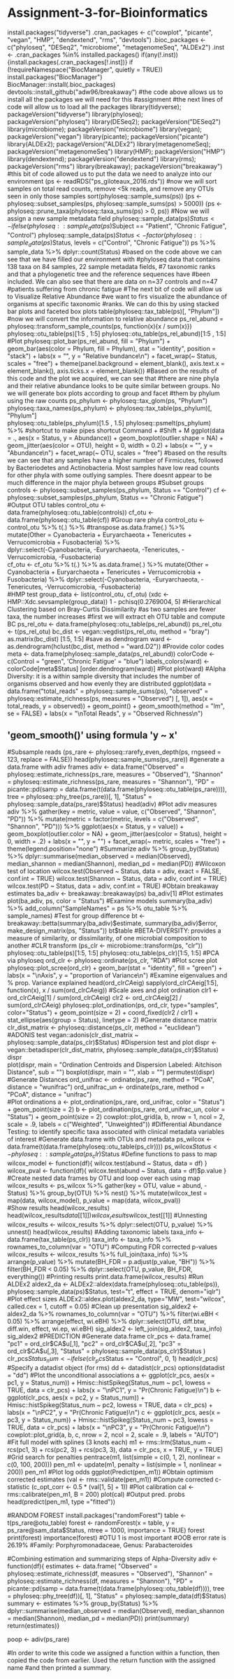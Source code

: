 # Assignment-3-for-Bioinformatics
install.packages("tidyverse")
.cran_packages <- c("cowplot", "picante", "vegan", "HMP", "dendextend", "rms", "devtools")
.bioc_packages <- c("phyloseq", "DESeq2", "microbiome", "metagenomeSeq", 
                    "ALDEx2")
.inst <- .cran_packages %in% installed.packages()
if(any(!.inst)) {install.packages(.cran_packages[!.inst])}
if (!requireNamespace("BiocManager", quietly = TRUE))
install.packages("BiocManager")  
BiocManager::install(.bioc_packages)
devtools::install_github("adw96/breakaway")
#the code above allows us to install all the packages we will need for this
#assignment
#the next lines of code will allow us to load all the packages
library(tidyverse); packageVersion("tidyverse")
library(phyloseq); packageVersion("phyloseq")
library(DESeq2); packageVersion("DESeq2")
library(microbiome); packageVersion("microbiome")
library(vegan); packageVersion("vegan")
library(picante); packageVersion("picante")
library(ALDEx2); packageVersion("ALDEx2")
library(metagenomeSeq); packageVersion("metagenomeSeq")
library(HMP); packageVersion("HMP")
library(dendextend); packageVersion("dendextend")
library(rms); packageVersion("rms")
library(breakaway); packageVersion("breakaway")
#this bit of code allowed us to put the data we need to analyze into our environment
(ps <- readRDS("ps_giloteaux_2016.rds"))
#now we will sort samples on total read counts, remove <5k reads, and remove any OTUs seen in only those samples
sort(phyloseq::sample_sums(ps))
(ps <- phyloseq::subset_samples(ps, phyloseq::sample_sums(ps) > 5000))
(ps <- phyloseq::prune_taxa(phyloseq::taxa_sums(ps) > 0, ps))
#Now we will assign a new sample metadata field
phyloseq::sample_data(ps)$Status <- ifelse(phyloseq::sample_data(ps)$Subject == "Patient", "Chronic Fatigue", "Control")
phyloseq::sample_data(ps)$Status <- factor(phyloseq::sample_data(ps)$Status, levels = c("Control", "Chronic Fatigue"))
ps %>% 
  sample_data %>%
  dplyr::count(Status)
#based on the code above we can see that we have filled our environment with
#phyloseq data that contains 138 taxa on 84 samples, 22 sample metadata fields,
#7 taxonomic ranks and that a phylogenetic tree and the reference sequences have 
#been included. We can also see that there are data on n=37 controls and n=47 
#patients suffering from chronic fatigue
#The next bit of code will allow us to Visualize Relative Abundance
#we want to firs visualize the abundance of organisms at specific taxonomic
#ranks. We can do this by using stacked bar plots and faceted box plots
table(phyloseq::tax_table(ps)[, "Phylum"])
#now we will convert the information to relative abundance
ps_rel_abund = phyloseq::transform_sample_counts(ps, function(x){x / sum(x)})
phyloseq::otu_table(ps)[1:5 , 1:5]
phyloseq::otu_table(ps_rel_abund)[1:5 , 1:5]
#Plot
phyloseq::plot_bar(ps_rel_abund, fill = "Phylum") + 
  geom_bar(aes(color = Phylum, fill = Phylum), stat = "identity", position = "stack") + labs(x = "", y = "Relative bundance\n") + facet_wrap(~ Status, 
                                                                                                                                             scales = "free") + 
  theme(panel.background = element_blank(), axis.text.x = element_blank(), axis.ticks.x = element_blank())
#Based on the results of this code and the plot we acquired, we can see that
#there are nine phyla and their relative abundance looks to be quite similar between groups. No we will generate box plots according to group and facet 
#them by phylum using the raw counts
ps_phylum <- phyloseq::tax_glom(ps, "Phylum")
phyloseq::taxa_names(ps_phylum) <- phyloseq::tax_table(ps_phylum)[, "Phylum"]                                
phyloseq::otu_table(ps_phylum)[1.5 , 1.5]
phyloseq::psmelt(ps_phylum) %>% #shortcut to make pipes shortcut Command + 
  #Shift + M
ggplot(data = ., aes(x = Status, y = Abundance)) +  geom_boxplot(outlier.shape = NA) + geom_jitter(aes(color = OTU), height = 0, width = 0.2) + labs(x = "", y = "Abundance\n") + facet_wrap(~ OTU, scales = "free")
#based on the results we can see that any samples have a higher number of Firmicutes, followed by Bacteriodetes and Actinobacteria. Most samples have low read counts for other phyla with some outlying samples. There doesnt appear to be much difference in the major phyla between groups
#Subset groups
controls <- phyloseq::subset_samples(ps_phylum, Status == "Control")
cf <- phyloseq::subset_samples(ps_phylum, Status == "Chronic Fatigue")
#Output OTU tables
control_otu <- data.frame(phyloseq::otu_table(controls))
cf_otu <- data.frame(phyloseq::otu_table(cf))
#Group rare phyla
control_otu <- control_otu %>%
t(.) %>% #transpose 
as.data.frame(.) %>%  
mutate(Other = Cyanobacteria + Euryarchaeota + Tenericutes + Verrucomicrobia + Fusobacteria) %>%  
dplyr::select(-Cyanobacteria, -Euryarchaeota, -Tenericutes, -Verrucomicrobia, -Fusobacteria)  
cf_otu <- cf_otu %>%
  t(.) %>%
  as.data.frame(.) %>%
  mutate(Other = Cyanobacteria + Euryarchaeota + Tenericutes + Verrucomicrobia + Fusobacteria) %>%
  dplyr::select(-Cyanobacteria, -Euryarchaeota, -Tenericutes, -Verrucomicrobia, -Fusobacteria)  
#HMP test
group_data <- list(control_otu, cf_otu)
(xdc <- HMP::Xdc.sevsample(group_data))
1 - pchisq(0.2769004, 5)
#Hierarchical Clustering based on Bray-Curtis Dissimilarity
#as two samples are fewer taxa, the number increases
#first we will extract eh OTU table and compute BC
ps_rel_otu <- data.frame(phyloseq::otu_table(ps_rel_abund))
ps_rel_otu <- t(ps_rel_otu)
bc_dist <- vegan::vegdist(ps_rel_otu, method = "bray")
as.matrix(bc_dist) [1:5, 1:5]
#save as dendrogram
ward <- as.dendrogram(hclust(bc_dist, method = "ward.D2"))
#Provide color codes
meta <- data.frame(phyloseq::sample_data(ps_rel_abund))
colorCode <- c(Control = "green", 'Chronic Fatigue' = "blue")
labels_colors(ward) <- colorCode[meta$Status] [order.dendrogram(ward)]
#Plot
plot(ward)
#Alpha Diversity: it is a within sample diversity that includes the number of organisms observed and how evenly they are distributed
ggplot(data = data.frame("total_reads" = phyloseq::sample_sums(ps), "observed" = phyloseq::estimate_richness(ps, measures = "Observed") [, 1]), aes(x = total_reads, y = observed)) + 
         geom_point() + 
         geom_smooth(method = "lm", se = FALSE) + labs(x = "\nTotal Reads", y = "Observed Richness\n")
## 'geom_smooth()' using formula 'y ~ x'      
#Subsample reads
(ps_rare <- phyloseq::rarefy_even_depth(ps, rngseed = 123, replace = FALSE))
head(phyloseq::sample_sums(ps_rare))
#generate a data.frame with adiv frames
adiv <- data.frame("Observed" = phyloseq::estimate_richness(ps_rare, measures = "Observed"), 
                   "Shannon" = phyloseq::estimate_richness(ps_rare, measures = "Shannon"), 
                   "PD" = picante::pd(samp = data.frame(t(data.frame(phyloseq::otu_table(ps_rare)))), tree = phyloseq::phy_tree(ps_rare))[, 1], 
                   "Status" = phyloseq::sample_data(ps_rare)$Status)
head(adiv)
#Plot adiv measures
adiv %>%
  gather(key = metric, value = value, c("Observed", "Shannon", "PD")) %>%
  mutate(metric = factor(metric, levels = c("Observed", "Shannon", "PD"))) %>%
  ggplot(aes(x = Status, y = value)) +
  geom_boxplot(outlier.color = NA) +
  geom_jitter(aes(color = Status), height = 0, width = .2) +
  labs(x = "", y = "") +
  facet_wrap(~ metric, scales = "free") +
  theme(legend.position="none")
#Summarize
adiv %>%
  group_by(Status) %>%
  dplyr::summarise(median_observed = median(Observed),
                   median_shannon = median(Shannon),
                   median_pd = median(PD))
#Wilcoxon test of location
wilcox.test(Observed ~ Status, data = adiv, exact = FALSE, conf.int = TRUE)
wilcox.test(Shannon ~ Status, data = adiv, conf.int = TRUE)      
wilcox.test(PD ~ Status, data = adiv, conf.int = TRUE)
#Obtain breakaway estimates
ba_adiv <- breakaway::breakaway(ps)
ba_adiv[1]
#Plot estimates
      plot(ba_adiv, ps, color = "Status")     
#Examine models
summary(ba_adiv) %>%
  add_column("SampleNames" = ps %>% otu_table %>% sample_names)  
#Test for group difference
bt <- breakaway::betta(summary(ba_adiv)$estimate, summary(ba_adiv)$error, make_design_matrix(ps, "Status"))
bt$table
#BETA-DIVERSITY: provides a measure of similarity, or dissimilarity, of one microbial composition to another
#CLR transform
(ps_clr <- microbiome::transform(ps, "clr"))
phyloseq::otu_table(ps)[1:5, 1:5]
phyloseq::otu_table(ps_clr)[1:5, 1:5]
#PCA via phyloseq
ord_clr <- phyloseq::ordinate(ps_clr, "RDA")
#Plot scree plot
phyloseq::plot_scree(ord_clr) + 
  geom_bar(stat = "identity", fill = "green") + 
  labs(x = "\nAxis", y = "proportion of Variance\n")
#Examine eigenvalues and % prop. Variance explained
head(ord_clr$CA$eig)
sapply(ord_clr$CA$eig[1:5], function(x), x / sum(ord_clr$CA$eig))
#Scale axes and plot ordination
clr1 <- ord_clr$CA$eig[1] / sum(ord_clr$CA$eig)
clr2 <- ord_clr$CA$eig[2] / sum(ord_clr$CA$eig)
phyloseq::plot_ordination(ps, ord_clr, type="samples", color="Status") + 
  geom_point(size = 2) +
  coord_fixed(clr2 / clr1) +
  stat_ellipse(aes(group = Status), linetype = 2)
#Generate distance matrix
clr_dist_matrix <- phyloseq::distance(ps_clr, method = "euclidean")
#ADONIS test
vegan::adonis(clr_dist_matrix ~ phyloseq::sample_data(ps_clr)$Status)
#Dispersion test and plot
dispr <- vegan::betadisper(clr_dist_matrix, phyloseq::sample_data(ps_clr)$Status)
dispr                           
plot(dispr, main = "Ordination Centroids and Dispersion Labeled: Aitchison Distance", sub = "")
boxplot(dispr, main = "", xlab = "")
permutest(dispr)
#Generate Distances
ord_unifrac <- ordinate(ps_rare, method = "PCoA", distance = "wunifrac") 
ord_unifrac_un <- ordinate(ps_rare, method = "PCoA", distance = "unifrac")  
#Plot ordinations
a <- plot_ordination(ps_rare, ord_unifrac, color = "Status") + geom_point(size = 2)
b <- plot_ordination(ps_rare, ord_unifrac_un, color = "Status") + geom_point(size = 2)
cowplot::plot_grid(a, b, nrow = 1, ncol = 2, scale = .9, labels = c("Weighted", "Unweighted"))
#Differential Abundance Testing: to identify specific taxa associated with clinical metadata variables of interest
#Generate data.frame with OTUs and metadata
ps_wilcox <- data.frame(t(data.frame(phyloseq::otu_table(ps_clr))))
ps_wilcox$Status <- phyloseq::sample_data(ps_clr)$Status
#Define functions to pass to map
wilcox_model <- function(df){
  wilcox.test(abund ~ Status, data = df)
}
wilcox_pval <- function(df){
  wilcox.test(abund ~ Status, data = df)$p.value
}
#Create nested data frames by OTU and loop over each using map 
wilcox_results <- ps_wilcox %>%
  gather(key = OTU, value = abund, -Status) %>%
  group_by(OTU) %>%
  nest() %>%
  mutate(wilcox_test = map(data, wilcox_model),
         p_value = map(data, wilcox_pval))                       
#Show results
head(wilcox_results)
head(wilcox_results$data[[1]])
wilcox_results$wilcox_test[[1]]
#Unnesting
wilcox_results <- wilcox_results %>%
  dplyr::select(OTU, p_value) %>%
  unnest()
head(wilcox_results)
#Adding taxonomic labels
taxa_info <- data.frame(tax_table(ps_clr))
taxa_info <- taxa_info %>% rownames_to_column(var = "OTU")
#Computing FDR corrected p-values
wilcox_results <- wilcox_results %>%
  full_join(taxa_info) %>%
  arrange(p_value) %>%
  mutate(BH_FDR = p.adjust(p_value, "BH")) %>%
  filter(BH_FDR < 0.05) %>%
  dplyr::select(OTU, p_value, BH_FDR, everything())
#Printing results
print.data.frame(wilcox_results)
#Run ALDEx2
aldex2_da <- ALDEx2::aldex(data.frame(phyloseq::otu_table(ps)), phyloseq::sample_data(ps)$Status, test="t", effect = TRUE, denom="iqlr")
#Plot effect sizes
ALDEx2::aldex.plot(aldex2_da, type="MW", test="wilcox", called.cex = 1, cutoff = 0.05)
#Clean up presentation
sig_aldex2 <- aldex2_da %>%
  rownames_to_column(var = "OTU") %>%
  filter(wi.eBH < 0.05) %>%
  arrange(effect, wi.eBH) %>%
  dplyr::select(OTU, diff.btw, diff.win, effect, wi.ep, wi.eBH)
sig_aldex2 <- left_join(sig_aldex2, taxa_info)
sig_aldex2
#PREDICTION
#Generate data.frame
clr_pcs <- data.frame(
  "pc1" = ord_clr$CA$u[,1],
  "pc2" = ord_clr$CA$u[,2],
  "pc3" = ord_clr$CA$u[,3],
  "Status" = phyloseq::sample_data(ps_clr)$Status
)
clr_pcs$Status_num <- ifelse(clr_pcs$Status == "Control", 0, 1)
head(clr_pcs)
#Specify a datadist object (for rms)
dd <- datadist(clr_pcs)
options(datadist = "dd")
#Plot the unconditional associations
a <- ggplot(clr_pcs, aes(x = pc1, y = Status_num)) +
  Hmisc::histSpikeg(Status_num ~ pc1, lowess = TRUE, data = clr_pcs) +
  labs(x = "\nPC1", y = "Pr(Chronic Fatigue)\n")
b <- ggplot(clr_pcs, aes(x = pc2, y = Status_num)) +
  Hmisc::histSpikeg(Status_num ~ pc2, lowess = TRUE, data = clr_pcs) +
  labs(x = "\nPC2", y = "Pr(Chronic Fatigue)\n")
c <- ggplot(clr_pcs, aes(x = pc3, y = Status_num)) +
  Hmisc::histSpikeg(Status_num ~ pc3, lowess = TRUE, data = clr_pcs) +
  labs(x = "\nPC3", y = "Pr(Chronic Fatigue)\n")
cowplot::plot_grid(a, b, c, nrow = 2, ncol = 2, scale = .9, labels = "AUTO")
#Fit full model with splines (3 knots each)
m1 <- rms::lrm(Status_num ~ rcs(pc1, 3) + rcs(pc2, 3) + rcs(pc3, 3), data = clr_pcs, x = TRUE, y = TRUE)
#Grid search for penalties
pentrace(m1, list(simple = c(0, 1, 2), nonlinear = c(0, 100, 200)))
pen_m1 <- update(m1, penalty = list(simple = 1, nonlinear = 200))
pen_m1
#Plot log odds
ggplot(Predict(pen_m1))
#Obtain optimism corrected estimates
(val <- rms::validate(pen_m1))
#Compute corrected c-statistic
(c_opt_corr <- 0.5 * (val[1, 5] + 1))
#Plot calibration
cal <- rms::calibrate(pen_m1, B = 200)
plot(cal)
#Output pred. probs
head(predict(pen_m1, type ="fitted"))

#RANDOM FOREST
install.packages("randomForest")
table <- t(ps_rare@otu_table)
forest <- randomForest(x = table, y = ps_rare@sam_data$Status, ntree = 1000, importance = TRUE)
forest
print(forest)
importance(forest)
#OTU 1 is most important
#OOB error rate is 26.19%
#Family: Porphyromonadaceae, Genus: Parabacteroides


#Combining estimation and summarizing steps of Alpha-Diversity
adiv <- function(df){ 
  estimates <- data.frame(
    "Observed" = phyloseq::estimate_richness(df, measures = "Observed"),
    "Shannon" = phyloseq::estimate_richness(df, measures = "Shannon"),
    "PD" = picante::pd(samp = data.frame(t(data.frame(phyloseq::otu_table(df)))), tree = phyloseq::phy_tree(df))[, 1],
    "Status" = phyloseq::sample_data(df)$Status)
  summary <- estimates %>%
    group_by(Status) %>%
    dplyr::summarise(median_observed = median(Observed),
                              median_shannon = median(Shannon),
                              median_pd = median(PD))
  print(summary)
  return(estimates)}

poop <- adiv(ps_rare)

#In order to write this code we assigned a function within a function, then copied the code from earlier. Used the return function with the assigned name 
#and then printed a summary.
